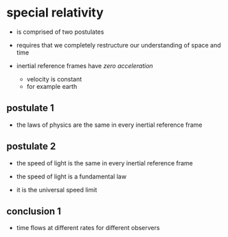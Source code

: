 # special relativity

- is comprised of two postulates

- requires that we completely restructure our understanding of space and time

- inertial reference frames have *zero acceleration*
  - velocity is constant
  - for example earth

## postulate 1

* the laws of physics are the same in every inertial reference frame

## postulate 2

* the speed of light is the same in every inertial reference frame

* the speed of light is a fundamental law

- it is the universal speed limit


## conclusion 1

- time flows at different rates for different observers
